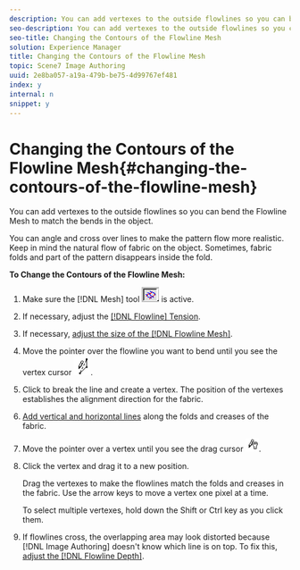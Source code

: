 ```yaml
---
description: You can add vertexes to the outside flowlines so you can bend the Flowline Mesh to match the bends in the object.
seo-description: You can add vertexes to the outside flowlines so you can bend the Flowline Mesh to match the bends in the object.
seo-title: Changing the Contours of the Flowline Mesh
solution: Experience Manager
title: Changing the Contours of the Flowline Mesh
topic: Scene7 Image Authoring
uuid: 2e8ba057-a19a-479b-be75-4d99767ef481
index: y
internal: n
snippet: y
---
```


# Changing the Contours of the Flowline Mesh{#changing-the-contours-of-the-flowline-mesh}

You can add vertexes to the outside flowlines so you can bend the Flowline Mesh to match the bends in the object.

You can angle and cross over lines to make the pattern flow more realistic. Keep in mind the natural flow of fabric on the object. Sometimes, fabric folds and part of the pattern disappears inside the fold.

**To Change the Contours of the Flowline Mesh:** 

1. Make sure the [!DNL Mesh] tool ![](assets/flowline_button.png) is active.
1. If necessary, adjust the [ [!DNL Flowline] Tension](c_vat_flow_tension_ex.md#concept_BA517724D8E942C6BAC1AB98AE976577).
1. If necessary, [adjust the size of the [!DNL Flowline Mesh]](../../c-vat-flow-pg/c-vat-flow-mesh-tech/c-vat-chg-size-flow-mesh.md#concept-d8011427b214440294a7e6ab38b1988f).
1. Move the pointer over the flowline you want to bend until you see the vertex cursor ![](assets/vertex_cursor.png).
1. Click to break the line and create a vertex. The position of the vertexes establishes the alignment direction for the fabric.
1. [Add vertical and horizontal lines](../../c-vat-flow-pg/c-vat-flow-mesh-tech/t-vat-add-flow-mesh.md#task-091c0660b0d54d1d90dce853541e3117) along the folds and creases of the fabric.
1. Move the pointer over a vertex until you see the drag cursor ![](assets/drag_cursor.png).
1. Click the vertex and drag it to a new position.

   Drag the vertexes to make the flowlines match the folds and creases in the fabric. Use the arrow keys to move a vertex one pixel at a time.

   To select multiple vertexes, hold down the Shift or Ctrl key as you click them. 

1. If flowlines cross, the overlapping area may look distorted because [!DNL Image Authoring] doesn't know which line is on top. To fix this, [adjust the [!DNL Flowline Depth]](../../c-vat-flow-pg/c-vat-flow-mesh-tech/t-vat-depth-text.md#task-18d316e8b07d4f5a859589ae96f97693).
